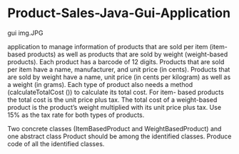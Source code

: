 # Product-Sales-Java-Gui-Application

gui img.JPG



application to manage information of products that are sold 
per item (item- based products) as well as products that are sold by weight 
(weight-based products). Each product has a barcode of 12 digits. Products that 
are sold per item have a name, manufacturer, and unit price (in cents). Products 
that are sold by weight have a name, unit price (in cents per kilogram) as well 
as a weight (in grams).
Each type of product also needs a method (calculateTotalCost ()) to calculate 
its total cost. For item- based products the total cost is the unit price plus tax. 
The total cost of a weight-based product is the product’s weight multiplied with 
its unit price plus tax. Use 15% as the tax rate for both types of products.

Two concrete classes 
(ItemBasedProduct and WeightBasedProduct) and one abstract class 
Product should be among the identified classes. Produce code of all the 
identified classes.

